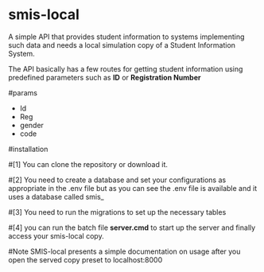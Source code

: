 # smis-local
A simple API that provides student information to systems implementing such data and needs a local simulation copy of
a Student Information System.

The API basically has a few routes for getting student information using predefined parameters such as
<b>ID</b> or <b>Registration Number</b>

#params
<ul>
  <li>Id</b>
  <li>Reg</b>
  <li>gender</b>
  <li>code</b>
</ul>

#installation

#[1] You can clone the repository or download it.

#[2] You need to create a database and set your configurations as appropriate in the .env file but as you can see the .env file is available
and it uses a database called smis_

#[3] You need to run the migrations to set up the necessary tables

#[4] you can run the batch file <b>server.cmd</b> to start up the server and finally access your smis-local copy.


#Note
SMIS-local presents a simple documentation on usage after you open the served copy preset to localhost:8000


  
